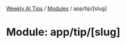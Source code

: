 [Weekly AI Tips](../README.md) / [Modules](../modules.md) / app/tip/[slug]

# Module: app/tip/[slug]
